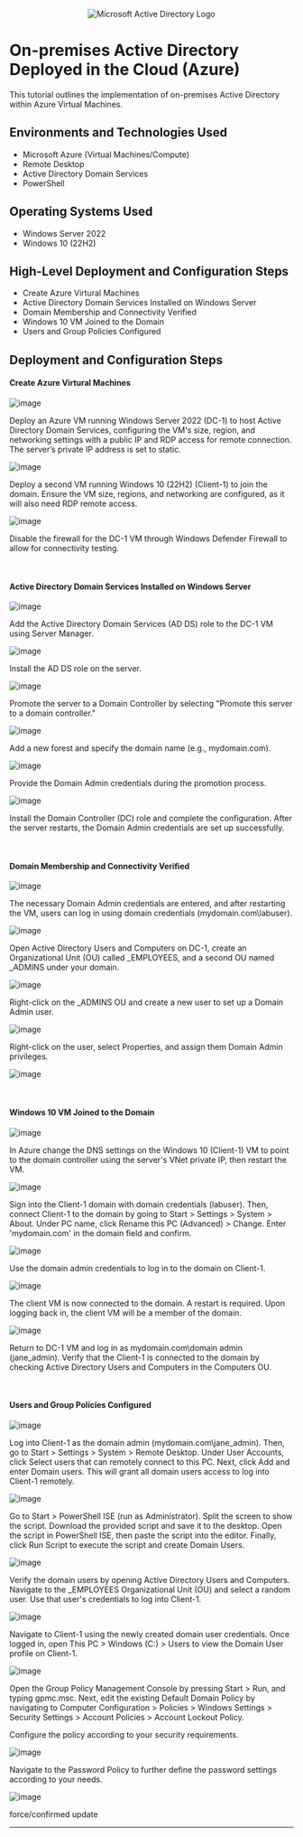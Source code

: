 <p align="center">
<img src="https://i.imgur.com/pU5A58S.png" alt="Microsoft Active Directory Logo"/>
</p>

<h1>On-premises Active Directory Deployed in the Cloud (Azure)</h1>
This tutorial outlines the implementation of on-premises Active Directory within Azure Virtual Machines.<br />


<h2>Environments and Technologies Used</h2>

- Microsoft Azure (Virtual Machines/Compute)
- Remote Desktop
- Active Directory Domain Services
- PowerShell

<h2>Operating Systems Used </h2>

- Windows Server 2022
- Windows 10 (22H2)

<h2>High-Level Deployment and Configuration Steps</h2>

- Create Azure Virtural Machines
- Active Directory Domain Services Installed on Windows Server
- Domain Membership and Connectivity Verified
- Windows 10 VM Joined to the Domain
- Users and Group Policies Configured

<h2>Deployment and Configuration Steps</h2>

<p>
<h4>Create Azure Virtural Machines</h4>

![image](https://github.com/user-attachments/assets/8b239299-f7ac-4348-902e-e3cbd1d6ed9a)

</p>
<p>
Deploy an Azure VM running Windows Server 2022 (DC-1) to host Active Directory Domain Services, configuring the VM's size, region, and networking settings with a public IP and RDP access for remote connection. The server’s private IP address is set to static.
</p>
<p>

![image](https://github.com/user-attachments/assets/eea8af42-6473-4bea-843c-564b83252a1c)

</p>
<p>
Deploy a second VM running Windows 10 (22H2) (Client-1) to join the domain. Ensure the VM size, regions, and networking are configured, as it will also need RDP remote access.
</p>
<p>



![image](https://github.com/user-attachments/assets/15e43c64-b58d-47a2-a226-a66067c63042)

</p>
<p>
Disable the firewall for the DC-1 VM through Windows Defender Firewall to allow for connectivity testing.
</p>
<p>


</p>
<br />

<p>
<h4>Active Directory Domain Services Installed on Windows Server</h4>

![image](https://github.com/user-attachments/assets/82f5b9b3-5704-4012-8e62-939b90ed2f0c)

</p>
<p>
Add the Active Directory Domain Services (AD DS) role to the DC-1 VM using Server Manager.
</p>
<p>

![image](https://github.com/user-attachments/assets/41268788-e34a-4630-9d5f-34dff5768552)

</p>
<p>
Install the AD DS role on the server.
</p>
<p>

![image](https://github.com/user-attachments/assets/cb4a2082-0350-413b-a9fa-5cb4587cf07c)

</p>
<p>
Promote the server to a Domain Controller by selecting "Promote this server to a domain controller."
</p>
<p>

![image](https://github.com/user-attachments/assets/e873a841-e9dc-435f-b775-8faa1d502c97)

</p>
<p>
Add a new forest and specify the domain name (e.g., mydomain.com).
</p>
<p>

![image](https://github.com/user-attachments/assets/4fffae21-eb50-4801-b13f-81d94f9b08d4)

</p>
<p>
Provide the Domain Admin credentials during the promotion process.
</p>
<p>
  
![image](https://github.com/user-attachments/assets/6b95c2e1-c5ad-458e-bc12-dc0f256dd50f)

</p>
<p>
Install the Domain Controller (DC) role and complete the configuration. After the server restarts, the Domain Admin credentials are set up successfully.
</p>
<p>


</p>
<br />

<p>
<h4>Domain Membership and Connectivity Verified</h4>

![image](https://github.com/user-attachments/assets/61480065-cd96-4a0c-992a-50089eebac00)

</p>
<p>
The necessary Domain Admin credentials are entered, and after restarting the VM, users can log in using domain credentials (mydomain.com\labuser).
</p>
<p>

![image](https://github.com/user-attachments/assets/32353a93-c307-40d5-9cf9-08f148578a9b)

</p>
<p>
Open Active Directory Users and Computers on DC-1, create an Organizational Unit (OU) called _EMPLOYEES, and a second OU named _ADMINS under your domain.
</p>
<p>

![image](https://github.com/user-attachments/assets/3eb974b2-f424-4b90-b3ce-9226c368e68c)

</p>
<p>
Right-click on the _ADMINS OU and create a new user to set up a Domain Admin user. 
</p>
<p>

![image](https://github.com/user-attachments/assets/2ab53e69-0d4d-4983-a306-0a36bf611175)

</p>
<p>
Right-click on the user, select Properties, and assign them Domain Admin privileges.
</p>
<p>

![image](https://github.com/user-attachments/assets/98f43f6d-8b5f-4a8b-973d-842b0800271d)  
 
</p>
<p>


</p>
<br />

<p>
<h4>Windows 10 VM Joined to the Domain</h4>

![image](https://github.com/user-attachments/assets/9c63196b-6db1-4628-997b-11a5bd618f74)

</p>
<p>
In Azure change the DNS settings on the Windows 10 (Client-1) VM to point to the domain controller using the server's VNet private IP, then restart the VM.
</p>
<p>

![image](https://github.com/user-attachments/assets/e50a1a76-92f9-4520-aadc-4aede8a30008)

</p>
<p>
Sign into the Client-1 domain with domain credentials (labuser). Then, connect Client-1 to the domain by going to Start > Settings > System > About. Under PC name, click Rename this PC (Advanced) > Change. Enter 'mydomain.com' in the domain field and confirm. 
</p>
<p>

![image](https://github.com/user-attachments/assets/98f43f6d-8b5f-4a8b-973d-842b0800271d)

</p>
<p>
Use the domain admin credentials to log in to the domain on Client-1.
</p>
<p>

![image](https://github.com/user-attachments/assets/7bd54faf-31b7-49c0-b2f3-10dc0c5b4eb8)

</p>
<p>
The client VM is now connected to the domain. A restart is required. Upon logging back in, the client VM will be a member of the domain.
</p>
<p>

![image](https://github.com/user-attachments/assets/41905e10-11ca-4502-9986-e3f5aa166a62)

</p>
<p>
Return to DC-1 VM and log in as mydomain.com\domain admin (jane_admin). Verify that the Client-1 is connected to the domain by checking Active Directory Users and Computers in the Computers OU.
</p>
<p>


</p>
<br />

<p>

<h4>Users and Group Policies Configured</h4>


![image](https://github.com/user-attachments/assets/ea334f3f-332b-4208-834c-09eeac93253e)


Log into Client-1 as the domain admin (mydomain.com\jane_admin). Then, go to Start > Settings > System > Remote Desktop. Under User Accounts, click Select users that can remotely connect to this PC. Next, click Add and enter Domain users. This will grant all domain users access to log into Client-1 remotely.


![image](https://github.com/user-attachments/assets/c4467ae6-1ed0-4a0e-9a09-1cac174643d9)

Go to Start > PowerShell ISE (run as Administrator). Split the screen to show the script. Download the provided script and save it to the desktop. Open the script in PowerShell ISE, then paste the script into the editor. Finally, click Run Script to execute the script and create Domain Users.

![image](https://github.com/user-attachments/assets/2119f041-b2d0-49cb-8b86-252a8c2a7d4e)


Verify the domain users by opening Active Directory Users and Computers. Navigate to the _EMPLOYEES Organizational Unit (OU) and select a random user. Use that user's credentials to log into Client-1.


![image](https://github.com/user-attachments/assets/d45d00df-dbde-47d5-8120-5b6e789e0ff0)


Navigate to Client-1 using the newly created domain user credentials. Once logged in, open This PC > Windows (C:) > Users to view the Domain User profile on Client-1.


![image](https://github.com/user-attachments/assets/6fbac9ba-07b6-41bb-a162-d3f093faea90)

Open the Group Policy Management Console by pressing Start > Run, and typing gpmc.msc.
Next, edit the existing Default Domain Policy by navigating to Computer Configuration > Policies > Windows Settings > Security Settings > Account Policies > Account Lockout Policy.

Configure the policy according to your security requirements. 

![image](https://github.com/user-attachments/assets/fee21f53-6e96-4372-a06a-724cfb03d8b3)

Navigate to the Password Policy to further define the password settings according to your needs.


![image](https://github.com/user-attachments/assets/cf2bf5b1-a37e-43c3-8eeb-97ec01965357)

force/confirmed update

----





</p>
<p>

  
</p>
<br />

<p>





</p>
<p>

